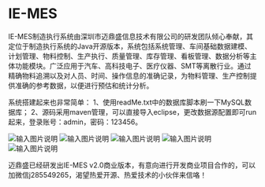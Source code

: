 # IE-MES

IE-MES制造执行系统由深圳市迈鼎盛信息技术有限公司的研发团队倾心奉献，其定位于制造执行系统的Java开源版本，系统包括系统管理、车间基础数据建模、计划管理、物料控制、生产执行、质量管理、库存管理、看板管理、数据分析等主体功能模块。广泛应用于汽车、高科技电子、医疗仪器、SMT等离散行业。通过精确物料追溯以及对人员、时间、操作信息的准确记录，为物料管理、生产控制提供准确的参考数据，以便进行预估和统计分析。

系统搭建起来也非常简单： 1、使用readMe.txt中的数据库脚本刷一下MySQL数据库； 2、源码采用maven管理，可以直接导入eclipse，更改数据源配置即可run起来，登录账号：admin，密码：123456。

![输入图片说明](https://gitee.com/uploads/images/2017/1222/135208_413ba572_901184.png "捕获.PNG")
![输入图片说明](https://gitee.com/uploads/images/2017/1222/135538_9fbe8c49_901184.png "屏幕截图.png")
![输入图片说明](https://gitee.com/uploads/images/2017/1222/135637_b541a17f_901184.png "屏幕截图.png")
![输入图片说明](https://gitee.com/uploads/images/2017/1222/135711_159853e7_901184.png "屏幕截图.png")
![输入图片说明](https://gitee.com/uploads/images/2017/1222/135800_cf5bc3df_901184.png "屏幕截图.png")

迈鼎盛已经研发出IE-MES v2.0商业版本，有意向进行开发商业项目合作的，可以加微信j285549265，渴望热爱开源、热爱技术的小伙伴来信咯！
